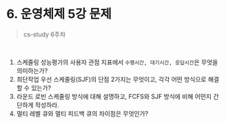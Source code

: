 # 6. 운영체제 5강 문제

> cs-study 6주차

<br>

1. 스케줄링 성능평가의 사용자 관점 지표에서 `수행시간, 대기시간, 응답시간`은 무엇을 의미하는가?
2. 최단작업 우선 스케줄링(SJF)의 단점 2가지는 무엇이고, 각각 어떤 방식으로 해결할 수 있는가?
3. 라운드 로빈 스케줄링 방식에 대해 설명하고, FCFS와 SJF 방식에 비해 어떤지 간단하게 작성하라.
4. 멀티 레벨 큐와 멀티 피드백 큐의 차이점은 무엇인가?